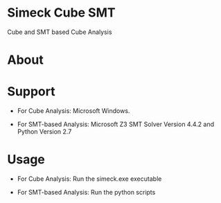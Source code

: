 # Simeck Cube SMT

Cube and SMT based Cube Analysis

About
=====

Support
=====

- For Cube Analysis: Microsoft Windows.

- For SMT-based Analysis: Microsoft Z3 SMT Solver Version 4.4.2 and Python Version 2.7

Usage
=====

- For Cube Analysis: Run the simeck.exe executable

- For SMT-based Analysis: Run the python scripts